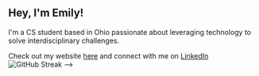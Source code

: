 ## Hey, I'm Emily!


I'm a CS student based in Ohio passionate about leveraging technology to solve interdisciplinary challenges.

Check out my website [here](https://emily202777.github.io/main-site/) and connect with me on [LinkedIn](https://www.linkedin.com/in/emily-ahmad-26345a309/)
![GitHub Streak](https://streak-stats.demolab.com/?user=emily202777&theme=radical)
-->
